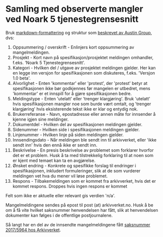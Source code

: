 Samling med observerte mangler ved Noark 5 tjenestegrensesnitt
==============================================================

Bruk
[markdown-formattering](https://help.github.com/articles/basic-writing-and-formatting-syntax/)
og struktur som [beskrevet av Austin
Group](http://www.opengroup.org/austin/mantis.html), dvs:

 1. Oppsummering / overskrift - Enlinjers kort oppsummering av
    mangelmeldingen.
 1. Prosjekt - Kort navn på spesifikasjon/prosjektet meldingen
    omhandler, f.eks. 'Noark 5 Tjenestegrensesnitt'.
 1. Kategori - Hvilken del / utgave av prosjektet meldingen gjelder.
    Her kan en legge inn versjon for spesifikasjonen som diskuteres,
    f.eks. 'Versjon 1.0 beta'.
 1. Alvorlighet - Enten 'kommentar' eller 'protest', der 'protest'
    betyr at spesifikasjonen ikke bør godkjennes før mangelen er
    utbedret, mens 'kommentar' er et innspill for å gjøre
    spesifikasjonen bedre.
 1. Meldingstype - Enten 'utelatt' eller 'trenger klargjøring'.  Bruk
    'utelatt' hvis spesifikasjonen mangler noe som burde vært omtalt,
    og 'trenger klargjøring' hvis eksisterende tekst ikke er klar og
    entydig nok.
 1. Brukerreferanse - Navn, epostadresse eller annen måte for
    innsender å kjenne igjen sine meldinger.
 1. Dokumentdel - Hvilken del av spesifikasjonen meldingen gjelder.
 1. Sidenummer - Hvilken side i spesifikasjonen meldingen gjelder.
 1. Linjenummer - Hvilken linje på siden meldingen gjelder.
 1. Innsendingsdato - Når meldingen ble sendt inn til arkivverket,
    eller 'ikke sendt inn' hvis den ennå ikke er sendt inn.
 1. Beskrivelse - En presis beskrivelse av problemet som forklarer
    hvorfor det er et problem.  Husk å ta med tilstrekkelig forklaring
    til at noen som er kjent med temaet kan ta en avgjørelse.
 1. Ønsket endring - Konkrete og spesifikke forslag til endringer i
    spesifikasjonen, inkludert formuleringer, slik at de som vurderer
    meldingen vet hva du mener vil løse problemet.
 1. Respons - Tilbakemeldingen som er kommet fra arkivverket, hvis det
    er kommet respons.  Droppes hvis ingen respons er kommet

Felt som ikke er aktuelle eller relevant gis verdien 'n/a'.

Mangelmeldingene sendes på epost til post (at) arkivverket.no.  Husk å
be om å få vite hvilket saksnummer henvendelsen har fått, slik at
henvendelsen dokumenter kan følges i de offentlige postjournalene.

Så langt har en del av de innsendte mangelmeldingene fått [saksnummer
2017/5964 hos
Arkivverket](https://oep.no/search/result.html?period=none&dateType=documentDate&descType=both&caseNumber=2017%2F5964&senderType=both&documentType=all&list2=159&searchType=advanced&Search=Search+in+records).
